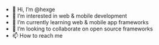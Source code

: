 - 👋 Hi, I’m @hexge
- 👀 I’m interested in web & mobile development
- 🌱 I’m currently learning web & mobile app frameworks
- 💞️ I’m looking to collaborate on open source frameworks
- 📫 How to reach me

<!---
hexge/hexge is a ✨ special ✨ repository because its `README.md` (this file) appears on your GitHub profile.
You can click the Preview link to take a look at your changes.
--->
